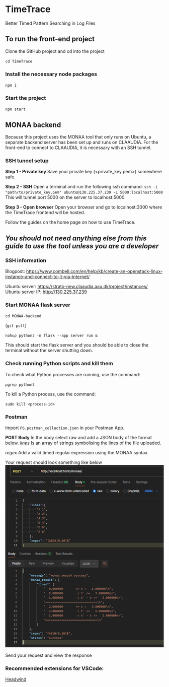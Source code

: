 # TimeTrace

Better Timed Pattern Searching in Log Files

## To run the front-end project
Clone the GitHub project and cd into the project 

`cd TimeTrace`

### Install the necessary node packages
`npm i`

### Start the project
`npm start`

## MONAA backend
Because this project uses the MONAA tool that only runs on Ubuntu, a separate backend server has been set up and runs on CLAAUDIA.
For the front-end to connect to CLAAUDIA, it is necessary with an SSH tunnel.

### SSH tunnel setup
**Step 1 - Private key**
Save your private key (<private_key.pem>) somewhere safe.

**Step 2 - SSH**
Open a terminal and run the following ssh command:
`ssh -i "path/to/private_key.pem" ubuntu@130.225.37.239 -L 5000:localhost:5000`
This will tunnel port 5000 on the server to localhost:5000.

**Step 3 - Open browser**
Open your browser and go to localhost:3000 where the TimeTrace frontend will be hosted.

Follow the guides on the home page on how to use TimeTrace.

*You should not need anything else from this guide to use the tool unless you are a developer*
---

### SSH information
Blogpost: https://www.combell.com/en/help/kb/create-an-openstack-linux-instance-and-connect-to-it-via-internet/

Ubuntu server: https://strato-new.claaudia.aau.dk/project/instances/
Ubuntu server IP: http://130.225.37.239

### Start MONAA flask server
`cd MONAA-backend` 

(`git pull`)

`nohup python3 -m flask --app server run &`

This should start the flask server and you should be able to close the terminal without the server shutting down.

### Check running Python scripts and kill them
To check what Python processes are running, use the command:

`pgrep python3`

To kill a Python process, use the command:

`sudo kill <process-id>`

### Postman
Import `P6.postman_collection.json` in your Postman App.

**POST Body**
In the body select raw and add a JSON body of the format below.
*lines* Is an array of strings symbolising the lines of the file uploaded.

*regex* Add a valid timed regular expression using the MONAA syntax.

Your request should look something like below
![Postman example](postman_example.png)

Send your request and view the response


### Recommended extensions for VSCode:
[Headwind](https://marketplace.visualstudio.com/items?itemName=heybourn.headwind)

